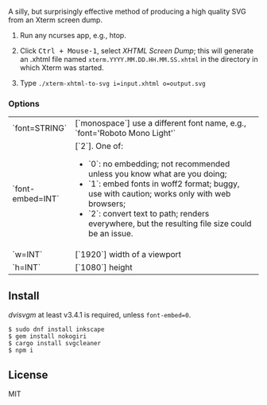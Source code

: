 A silly, but surprisingly effective method of producing a high quality
SVG from an Xterm screen dump.

1. Run any ncurses app, e.g., htop.

2. Click <kbd>Ctrl + Mouse-1</kbd>, select *XHTML Screen Dump*; this
   will generate an .xhtml file named
   `xterm.YYYY.MM.DD.HH.MM.SS.xhtml` in the directory in which Xterm
   was started.

3. Type `./xterm-xhtml-to-svg i=input.xhtml o=output.svg`

### Options

<table>
<tr><td style="width: 25%">`font=STRING`</td><td>[`monospace`] use a different font name, e.g., `font='Roboto Mono Light'`</td></tr>

<tr><td>`font-embed=INT`</td><td>
[`2`]. One of:
<ul>
<li>`0`: no embedding; not recommended unless you know what are you doing;</li>
<li>`1`: embed fonts in woff2 format; buggy, use with caution; works only with web browsers;</li>
<li>`2`: convert text to path; renders everywhere, but the resulting file size
could be an issue.</li>
</ul>
</td></tr>

<tr><td>`w=INT`</td><td>[`1920`] width of a viewport</td></tr>
<tr><td>`h=INT`</td><td>[`1080`] height</td></tr>
</table>

## Install

*dvisvgm* at least v3.4.1 is required, unless `font-embed=0`.

~~~
$ sudo dnf install inkscape
$ gem install nokogiri
$ cargo install svgcleaner
$ npm i
~~~

## License

MIT
